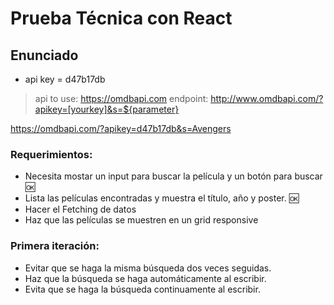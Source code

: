 # Prueba Técnica con React

## Enunciado

- api key = d47b17db

> api to use: https://omdbapi.com
> endpoint: http://www.omdbapi.com/?apikey=[yourkey]&s=${parameter}

https://omdbapi.com/?apikey=d47b17db&s=Avengers
### Requerimientos:

- Necesita mostar un input para buscar la película y un botón para buscar 🆗
- Lista las películas encontradas y muestra el título, año y poster. 🆗
- Hacer el Fetching de datos
- Haz que las películas se muestren en un grid responsive

### Primera iteración:

- Evitar que se haga la misma búsqueda dos veces seguidas.
- Haz que la búsqueda se haga automáticamente al escribir.
- Evita que se haga la búsqueda continuamente al escribir.
